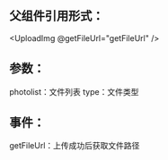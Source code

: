 ## 父组件引用形式：
<UploadImg @getFileUrl="getFileUrl" />

## 参数：
photolist：文件列表
type：文件类型

## 事件：
getFileUrl：上传成功后获取文件路径
